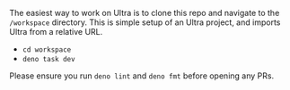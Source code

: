 The easiest way to work on Ultra is to clone this repo and navigate to the
`/workspace` directory. This is simple setup of an Ultra project, and imports
Ultra from a relative URL.

- `cd workspace`
- `deno task dev`

Please ensure you run `deno lint` and `deno fmt` before opening any PRs.

